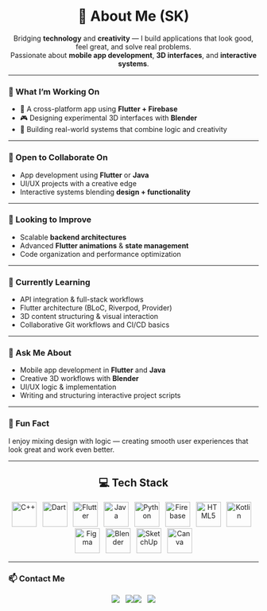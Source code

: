 <h1 align="center">💫 About Me (SK)</h1>

<p align="center">
  Bridging <strong>technology</strong> and <strong>creativity</strong> — I build applications that look good, feel great, and solve real problems.<br/>
  Passionate about <strong>mobile app development</strong>, <strong>3D interfaces</strong>, and <strong>interactive systems</strong>.
</p>

---

### 🚀 What I’m Working On
- 📱 A cross-platform app using **Flutter + Firebase**
- 🎮 Designing experimental 3D interfaces with **Blender**
- 🧩 Building real-world systems that combine logic and creativity

---

### 🤝 Open to Collaborate On
- App development using **Flutter** or **Java**
- UI/UX projects with a creative edge
- Interactive systems blending **design + functionality**

---

### 🧠 Looking to Improve
- Scalable **backend architectures**
- Advanced **Flutter animations** & **state management**
- Code organization and performance optimization

---

### 🌱 Currently Learning
- API integration & full-stack workflows
- Flutter architecture (BLoC, Riverpod, Provider)
- 3D content structuring & visual interaction
- Collaborative Git workflows and CI/CD basics

---

### 💬 Ask Me About
- Mobile app development in **Flutter** and **Java**
- Creative 3D workflows with **Blender**
- UI/UX logic & implementation
- Writing and structuring interactive project scripts

---

### 🎨 Fun Fact
I enjoy mixing design with logic — creating smooth user experiences that look great and work even better.

---

<h2 align="center">💻 Tech Stack</h2>

<p align="center">
  <img src="https://cdn.jsdelivr.net/gh/devicons/devicon/icons/cplusplus/cplusplus-original.svg" alt="C++" width="50" height="50"/>
  &nbsp;
  <img src="https://cdn.jsdelivr.net/gh/devicons/devicon/icons/dart/dart-original.svg" alt="Dart" width="50" height="50"/>
  &nbsp;
  <img src="https://cdn.jsdelivr.net/gh/devicons/devicon/icons/flutter/flutter-original.svg" alt="Flutter" width="50" height="50"/>
  &nbsp;
  <img src="https://cdn.jsdelivr.net/gh/devicons/devicon/icons/java/java-original.svg" alt="Java" width="50" height="50"/>
  &nbsp;
  <img src="https://cdn.jsdelivr.net/gh/devicons/devicon/icons/python/python-original.svg" alt="Python" width="50" height="50"/>
  &nbsp;
  <img src="https://cdn.jsdelivr.net/gh/devicons/devicon/icons/firebase/firebase-plain.svg" alt="Firebase" width="50" height="50"/>
  &nbsp;
  <img src="https://cdn.jsdelivr.net/gh/devicons/devicon/icons/html5/html5-original.svg" alt="HTML5" width="50" height="50"/>
  &nbsp;
  <img src="https://cdn.jsdelivr.net/gh/devicons/devicon/icons/kotlin/kotlin-original.svg" alt="Kotlin" width="50" height="50"/>
  &nbsp;
  <img src="https://cdn.jsdelivr.net/gh/devicons/devicon/icons/figma/figma-original.svg" alt="Figma" width="50" height="50"/>
  &nbsp;
  <img src="https://cdn.jsdelivr.net/gh/devicons/devicon/icons/blender/blender-original.svg" alt="Blender" width="50" height="50"/>
  &nbsp;
  <img src="https://upload.wikimedia.org/wikipedia/commons/7/70/SketchUp_Logo_2020.svg" alt="SketchUp" width="50" height="50"/>
  &nbsp;
  <img src="https://upload.wikimedia.org/wikipedia/commons/0/0e/Canva_logo_2021.svg" alt="Canva" width="50" height="50"/>
</p>

---

### 📫 Contact Me

<p align="center">
  <a href="mailto:ksaravanan.sk96@gmail.com"><img src="https://img.shields.io/badge/Email-D14836?style=for-the-badge&logo=gmail&logoColor=white"/></a>
  &nbsp;
  <a href="[https://www.linkedin.com/in/yourprofile](https://linkedin.com/in/sk-saravanan-kumar-793a23289">
    <img src="https://img.shields.io/badge/LinkedIn-%230077B5.svg?logo=linkedin&logoColor=white)" target="_blank"><img src="https://img.shields.io/badge/LinkedIn-0077B5?style=for-the-badge&logo=linkedin&logoColor=white"/></a>
  &nbsp;
  <a href="[https://www.instagram.com/yourprofile](https://www.instagram.com/sovereignkraft)" target="_blank"><img src="https://img.shields.io/badge/Instagram-E4405F?style=for-the-badge&logo=instagram&logoColor=white"/></a>
</p>
